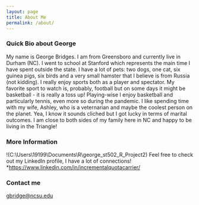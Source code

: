 ```yaml
---
layout: page
title: About Me
permalink: /about/
---
```

### Quick Bio about George
My name is George Bridges. I am from Greensboro and currently live in Durham (NC). I went to school at Stanford which represents the main time I have spent outside the state. I have a lot of pets: two dogs, one cat, six guinea pigs, six birds and a very small hamster that I believe is from Russia (not kidding). I really enjoy sports both as a player and spectator. My favorite sport to watch is, probably, football but on some days it might be basketball - it is really a toss up! Playing-wise I enjoy basketball and particularly tennis, even more so during the pandemic. I like spending time with my wife, Ashley, who is a veternarian and maybe the coolest person on the planet. Yea, I know it sounds cliched but I got lucky in terms of marital outcomes. I am close to both sides of my family here in NC and happy to be living in the Triangle!



### More Information
!(C:\Users\19199\Documents\R\george_st502_R_Project2)
Feel free to check out my LinkedIn profile, I have a lot of connections!
*<https://www.linkedin.com/in/incrementalquotacarrier/>

### Contact me

[gbridge@ncsu.edu](mailto:gbridge@ncsu.edu)
